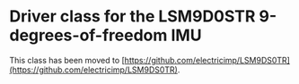 # Driver class for the LSM9D0STR 9-degrees-of-freedom IMU

This class has been moved to [https://github.com/electricimp/LSM9DS0TR](https://github.com/electricimp/LSM9DS0TR).
